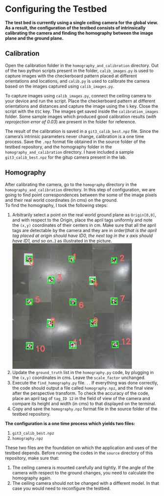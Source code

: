# Configuring the Testbed

__The test bed is currently using a single ceiling camera for the global view. As a result, the configuration of the testbed consists of intrinsically calibrating the camera and finding the homography between the image plane and the ground plane.__

## Calibration

Open the calibration folder in the `homography_and_calibration` directory. Out of the two python scripts present in the folder, `calib_images.py` is used to capture images with the checkerboard pattern placed at different orientations and locations, and `calib.py` is used to calibrate the camera based on the images captured using `calib_images.py`.

To capture images using `calib_images.py`, connect the ceiling camera to your device and run the script. Place the checkerboard pattern at different orientations and distances and capture the image using the `S` key. Close the script with the `ESC` key. The images get saved inside the `calibration_images` folder. Some sample images which produced good calibration results (*with reprojection error of 0.03*) are present in the folder for reference.

The result of the calibration is saved in a `git3_calib_best.npz` file. Since the camera’s intrinsic parameters never change, calibration is a one time process. Save the `.npz`  format file obtained in the source folder of the testbed repository, and the homography folder in the `homography_and_calibration` directory. I have included a sample `git3_calib_best.npz` for the gitup camera present in the lab.

## Homography 

After calibrating the camera, go to the `homography` directory in the `homography_and_calibration` directory. In this step of configuration, we are going to find point correspondences between the some of the image pixels and their real world coordinates (in cms)  on the ground.  
To find the homography, I took the following steps:   
1. Arbitrarily select a point on the real world ground plane as `Origin[0,0]`, and with respect to the Origin, place the april tags uniformly and note the `(x,y)` coordinates of their centers in cm. Make sure that all the april tags are detectable by the camera and they are in order(*that is the april tag placed at origin should have ID0, the next tag in the x axis should have ID1, and so on..*) as illustrated in the picture. 
![illustration](testbed_illustration.png)
2. Update the `ground_truth` list in the `homography.py` code, by plugging in the `(x,y)` coordinates in cms. Leave the `scale_factor` unchanged.  
3. Execute the `find_homography.py` file. . . If everything was done correctly, the code should output a file called `homography.npz`, and the final view after the perspective transform. To check the accuracy of the code, place an april tag of `tag_ID 12` in the field of view of the camera and compare its height and width (in cms) to that displayed on the terminal.  
4. Copy and save the `homography.npz`  format file in the source folder of the testbed repository.

__The configuration is a one time process which yields two files:__  
1. `git3_calib_best.npz`  
2. `homography.npz`

These two files are the foundation on which the application and uses of the testbed depends. Before running the codes in the `source` directory of this repository, make sure that:  
1. The ceiling camera is mounted carefully and tightly. If the angle of the camera with respect to the ground changes, you need to calculate the homography again.  
2. The ceiling camera should not be changed with a different model. In that case you would need to reconfigure the testbed.

